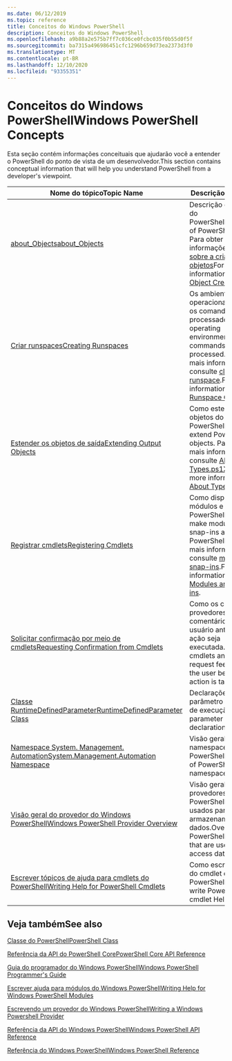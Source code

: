 ```yaml
---
ms.date: 06/12/2019
ms.topic: reference
title: Conceitos do Windows PowerShell
description: Conceitos do Windows PowerShell
ms.openlocfilehash: a9b88a2e575b7ff7c036ce0fcbc035f0b55d0f5f
ms.sourcegitcommit: ba7315a496986451cfc1296b659d73ea2373d3f0
ms.translationtype: MT
ms.contentlocale: pt-BR
ms.lasthandoff: 12/10/2020
ms.locfileid: "93355351"
---
```

# <a name="windows-powershell-concepts"></a><span data-ttu-id="11628-103">Conceitos do Windows PowerShell</span><span class="sxs-lookup"><span data-stu-id="11628-103">Windows PowerShell Concepts</span></span>

<span data-ttu-id="11628-104">Esta seção contém informações conceituais que ajudarão você a entender o PowerShell do ponto de vista de um desenvolvedor.</span><span class="sxs-lookup"><span data-stu-id="11628-104">This section contains conceptual information that will help you understand PowerShell from a developer's viewpoint.</span></span>

|<span data-ttu-id="11628-105">Nome do tópico</span><span class="sxs-lookup"><span data-stu-id="11628-105">Topic Name</span></span>|<span data-ttu-id="11628-106">Descrição</span><span class="sxs-lookup"><span data-stu-id="11628-106">Description</span></span>|
|----------------|-----------------|
|[<span data-ttu-id="11628-107">about_Objects</span><span class="sxs-lookup"><span data-stu-id="11628-107">about_Objects</span></span>](/powershell/module/microsoft.powershell.core/about/about_objects)|<span data-ttu-id="11628-108">Descrição de objetos do PowerShell.</span><span class="sxs-lookup"><span data-stu-id="11628-108">Description of PowerShell objects.</span></span> <span data-ttu-id="11628-109">Para obter mais informações, consulte [sobre a criação de objetos](/powershell/module/microsoft.powershell.core/about/about_object_creation)</span><span class="sxs-lookup"><span data-stu-id="11628-109">For more information, see [About Object Creation](/powershell/module/microsoft.powershell.core/about/about_object_creation)</span></span>|
|[<span data-ttu-id="11628-110">Criar runspaces</span><span class="sxs-lookup"><span data-stu-id="11628-110">Creating Runspaces</span></span>](../hosting/creating-runspaces.md)|<span data-ttu-id="11628-111">Os ambientes operacionais em que os comandos são processados.</span><span class="sxs-lookup"><span data-stu-id="11628-111">The operating environments where commands are processed.</span></span> <span data-ttu-id="11628-112">Para obter mais informações, consulte [classe de runspace](/dotnet/api/system.management.automation.runspaces.runspace).</span><span class="sxs-lookup"><span data-stu-id="11628-112">For more information, see [Runspace Class](/dotnet/api/system.management.automation.runspaces.runspace).</span></span>|
|[<span data-ttu-id="11628-113">Estender os objetos de saída</span><span class="sxs-lookup"><span data-stu-id="11628-113">Extending Output Objects</span></span>](../cmdlet/extending-output-objects.md)|<span data-ttu-id="11628-114">Como estender objetos do PowerShell.</span><span class="sxs-lookup"><span data-stu-id="11628-114">How to extend PowerShell objects.</span></span> <span data-ttu-id="11628-115">Para obter mais informações, consulte [About Types.ps1XML](/powershell/module/microsoft.powershell.core/about/about_types.ps1xml)</span><span class="sxs-lookup"><span data-stu-id="11628-115">For more information, see [About Types.ps1xml](/powershell/module/microsoft.powershell.core/about/about_types.ps1xml)</span></span>|
|[<span data-ttu-id="11628-116">Registrar cmdlets</span><span class="sxs-lookup"><span data-stu-id="11628-116">Registering Cmdlets</span></span>](../cmdlet/registering-cmdlets.md)|<span data-ttu-id="11628-117">Como disponibilizar módulos e snap-ins no PowerShell.</span><span class="sxs-lookup"><span data-stu-id="11628-117">How to make modules and snap-ins available in PowerShell.</span></span> <span data-ttu-id="11628-118">Para obter mais informações, consulte [módulos e snap-ins](../cmdlet/modules-and-snap-ins.md).</span><span class="sxs-lookup"><span data-stu-id="11628-118">For more information, see [Modules and Snap-ins](../cmdlet/modules-and-snap-ins.md).</span></span>|
|[<span data-ttu-id="11628-119">Solicitar confirmação por meio de cmdlets</span><span class="sxs-lookup"><span data-stu-id="11628-119">Requesting Confirmation from Cmdlets</span></span>](../cmdlet/requesting-confirmation-from-cmdlets.md)|<span data-ttu-id="11628-120">Como os cmdlets e provedores solicitam comentários do usuário antes que uma ação seja executada.</span><span class="sxs-lookup"><span data-stu-id="11628-120">How cmdlets and providers request feedback from the user before an action is taken.</span></span>|
|[<span data-ttu-id="11628-121">Classe RuntimeDefinedParameter</span><span class="sxs-lookup"><span data-stu-id="11628-121">RuntimeDefinedParameter Class</span></span>](/dotnet/api/system.management.automation.runtimedefinedparameter)|<span data-ttu-id="11628-122">Declarações de parâmetro de tempo de execução.</span><span class="sxs-lookup"><span data-stu-id="11628-122">Runtime parameter declarations.</span></span>|
|[<span data-ttu-id="11628-123">Namespace System. Management. Automation</span><span class="sxs-lookup"><span data-stu-id="11628-123">System.Management.Automation Namespace</span></span>](/dotnet/api/System.Management.Automation)|<span data-ttu-id="11628-124">Visão geral dos namespaces da API do PowerShell.</span><span class="sxs-lookup"><span data-stu-id="11628-124">Overview of PowerShell API namespaces.</span></span>|
|[<span data-ttu-id="11628-125">Visão geral do provedor do Windows PowerShell</span><span class="sxs-lookup"><span data-stu-id="11628-125">Windows PowerShell Provider Overview</span></span>](../provider/windows-powershell-provider-overview.md)|<span data-ttu-id="11628-126">Visão geral sobre provedores do PowerShell que são usados para acessar armazenamentos de dados.</span><span class="sxs-lookup"><span data-stu-id="11628-126">Overview about PowerShell providers that are used to access data stores.</span></span>|
|[<span data-ttu-id="11628-127">Escrever tópicos de ajuda para cmdlets do PowerShell</span><span class="sxs-lookup"><span data-stu-id="11628-127">Writing Help for PowerShell Cmdlets</span></span>](../help/writing-help-for-windows-powershell-cmdlets.md)|<span data-ttu-id="11628-128">Como escrever a ajuda do cmdlet do PowerShell.</span><span class="sxs-lookup"><span data-stu-id="11628-128">How to write PowerShell cmdlet Help.</span></span>|

## <a name="see-also"></a><span data-ttu-id="11628-129">Veja também</span><span class="sxs-lookup"><span data-stu-id="11628-129">See also</span></span>

[<span data-ttu-id="11628-130">Classe do PowerShell</span><span class="sxs-lookup"><span data-stu-id="11628-130">PowerShell Class</span></span>](/dotnet/api/system.management.automation.powershell)

[<span data-ttu-id="11628-131">Referência da API do PowerShell Core</span><span class="sxs-lookup"><span data-stu-id="11628-131">PowerShell Core API Reference</span></span>](/dotnet/api/?view=pscore-6.2.0&preserve-view=true)

[<span data-ttu-id="11628-132">Guia do programador do Windows PowerShell</span><span class="sxs-lookup"><span data-stu-id="11628-132">Windows PowerShell Programmer's Guide</span></span>](windows-powershell-programmer-s-guide.md)

[<span data-ttu-id="11628-133">Escrever ajuda para módulos do Windows PowerShell</span><span class="sxs-lookup"><span data-stu-id="11628-133">Writing Help for Windows PowerShell Modules</span></span>](../module/writing-help-for-windows-powershell-modules.md)

[<span data-ttu-id="11628-134">Escrevendo um provedor do Windows PowerShell</span><span class="sxs-lookup"><span data-stu-id="11628-134">Writing a Windows Powershell Provider</span></span>](../provider/writing-a-windows-powershell-provider.md)

[<span data-ttu-id="11628-135">Referência da API do Windows PowerShell</span><span class="sxs-lookup"><span data-stu-id="11628-135">Windows PowerShell API Reference</span></span>](/dotnet/api/?view=powershellsdk-1.1.0&preserve-view=true)

[<span data-ttu-id="11628-136">Referência do Windows PowerShell</span><span class="sxs-lookup"><span data-stu-id="11628-136">Windows PowerShell Reference</span></span>](../windows-powershell-reference.md)
